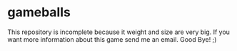 # gameballs

This repository is incomplete because it weight and size are very big. If you want more information about this game send me an email. Good Bye! ;)

